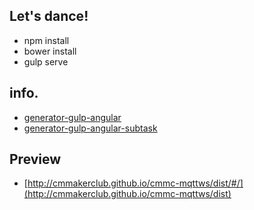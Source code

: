 ## Let's dance!

* npm install
* bower install
* gulp serve


## info.

- [generator-gulp-angular](https://github.com/Swiip/generator-gulp-angular)
- [generator-gulp-angular-subtask](https://github.com/doronsever/generator-gulp-angular-subtask)

## Preview 

- [http://cmmakerclub.github.io/cmmc-mqttws/dist/#/](http://cmmakerclub.github.io/cmmc-mqttws/dist)
